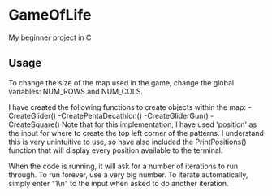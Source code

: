 # GameOfLife
 My beginner project in C

 ## Usage
 To change the size of the map used in the game, change the global variables: NUM_ROWS and NUM_COLS.

 I have created the following functions to create objects within the map:
    -CreateGlider()
    -CreatePentaDecathlon()
    -CreateGliderGun()
    -CreateSquare()
Note that for this implementation, I have used 'position' as the input for where to create the top left corner of the patterns.
I understand this is very unintuitive to use, so have also included the PrintPositions() function that will display every position
available to the terminal. 

When the code is running, it will ask for a number of iterations to run through. To run forever, use a very big number.
To iterate automatically, simply enter "1\n" to the input when asked to do another iteration.
